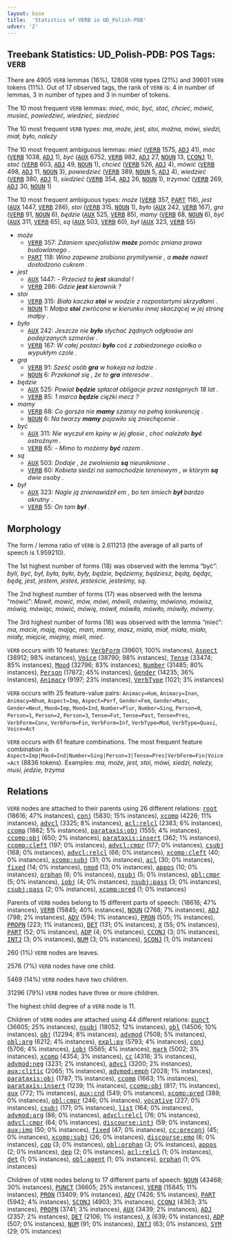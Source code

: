 ```yaml
---
layout: base
title:  'Statistics of VERB in UD_Polish-PDB'
udver: '2'
---
```


## Treebank Statistics: UD_Polish-PDB: POS Tags: `VERB`

There are 4905 `VERB` lemmas (16%), 12808 `VERB` types (21%) and 39601 `VERB` tokens (11%).
Out of 17 observed tags, the rank of `VERB` is: 4 in number of lemmas, 3 in number of types and 3 in number of tokens.

The 10 most frequent `VERB` lemmas: <em>mieć, móc, być, stać, chcieć, mówić, musieć, powiedzieć, wiedzieć, siedzieć</em>

The 10 most frequent `VERB` types:  <em>ma, może, jest, stoi, można, mówi, siedzi, miał, było, należy</em>

The 10 most frequent ambiguous lemmas: <em>mieć</em> (<tt><a href="pl_pdb-pos-VERB.html">VERB</a></tt> 1575, <tt><a href="pl_pdb-pos-ADJ.html">ADJ</a></tt> 41), <em>móc</em> (<tt><a href="pl_pdb-pos-VERB.html">VERB</a></tt> 1038, <tt><a href="pl_pdb-pos-ADJ.html">ADJ</a></tt> 1), <em>być</em> (<tt><a href="pl_pdb-pos-AUX.html">AUX</a></tt> 6752, <tt><a href="pl_pdb-pos-VERB.html">VERB</a></tt> 982, <tt><a href="pl_pdb-pos-ADJ.html">ADJ</a></tt> 27, <tt><a href="pl_pdb-pos-NOUN.html">NOUN</a></tt> 13, <tt><a href="pl_pdb-pos-CCONJ.html">CCONJ</a></tt> 1), <em>stać</em> (<tt><a href="pl_pdb-pos-VERB.html">VERB</a></tt> 603, <tt><a href="pl_pdb-pos-ADJ.html">ADJ</a></tt> 49, <tt><a href="pl_pdb-pos-NOUN.html">NOUN</a></tt> 1), <em>chcieć</em> (<tt><a href="pl_pdb-pos-VERB.html">VERB</a></tt> 526, <tt><a href="pl_pdb-pos-ADJ.html">ADJ</a></tt> 4), <em>mówić</em> (<tt><a href="pl_pdb-pos-VERB.html">VERB</a></tt> 498, <tt><a href="pl_pdb-pos-ADJ.html">ADJ</a></tt> 11, <tt><a href="pl_pdb-pos-NOUN.html">NOUN</a></tt> 3), <em>powiedzieć</em> (<tt><a href="pl_pdb-pos-VERB.html">VERB</a></tt> 389, <tt><a href="pl_pdb-pos-NOUN.html">NOUN</a></tt> 5, <tt><a href="pl_pdb-pos-ADJ.html">ADJ</a></tt> 4), <em>wiedzieć</em> (<tt><a href="pl_pdb-pos-VERB.html">VERB</a></tt> 380, <tt><a href="pl_pdb-pos-ADJ.html">ADJ</a></tt> 1), <em>siedzieć</em> (<tt><a href="pl_pdb-pos-VERB.html">VERB</a></tt> 354, <tt><a href="pl_pdb-pos-ADJ.html">ADJ</a></tt> 26, <tt><a href="pl_pdb-pos-NOUN.html">NOUN</a></tt> 1), <em>trzymać</em> (<tt><a href="pl_pdb-pos-VERB.html">VERB</a></tt> 269, <tt><a href="pl_pdb-pos-ADJ.html">ADJ</a></tt> 30, <tt><a href="pl_pdb-pos-NOUN.html">NOUN</a></tt> 1)

The 10 most frequent ambiguous types:  <em>może</em> (<tt><a href="pl_pdb-pos-VERB.html">VERB</a></tt> 357, <tt><a href="pl_pdb-pos-PART.html">PART</a></tt> 118), <em>jest</em> (<tt><a href="pl_pdb-pos-AUX.html">AUX</a></tt> 1447, <tt><a href="pl_pdb-pos-VERB.html">VERB</a></tt> 286), <em>stoi</em> (<tt><a href="pl_pdb-pos-VERB.html">VERB</a></tt> 315, <tt><a href="pl_pdb-pos-NOUN.html">NOUN</a></tt> 1), <em>było</em> (<tt><a href="pl_pdb-pos-AUX.html">AUX</a></tt> 242, <tt><a href="pl_pdb-pos-VERB.html">VERB</a></tt> 167), <em>gra</em> (<tt><a href="pl_pdb-pos-VERB.html">VERB</a></tt> 91, <tt><a href="pl_pdb-pos-NOUN.html">NOUN</a></tt> 6), <em>będzie</em> (<tt><a href="pl_pdb-pos-AUX.html">AUX</a></tt> 525, <tt><a href="pl_pdb-pos-VERB.html">VERB</a></tt> 85), <em>mamy</em> (<tt><a href="pl_pdb-pos-VERB.html">VERB</a></tt> 68, <tt><a href="pl_pdb-pos-NOUN.html">NOUN</a></tt> 6), <em>być</em> (<tt><a href="pl_pdb-pos-AUX.html">AUX</a></tt> 311, <tt><a href="pl_pdb-pos-VERB.html">VERB</a></tt> 65), <em>są</em> (<tt><a href="pl_pdb-pos-AUX.html">AUX</a></tt> 503, <tt><a href="pl_pdb-pos-VERB.html">VERB</a></tt> 60), <em>był</em> (<tt><a href="pl_pdb-pos-AUX.html">AUX</a></tt> 323, <tt><a href="pl_pdb-pos-VERB.html">VERB</a></tt> 55)


* <em>może</em>
  * <tt><a href="pl_pdb-pos-VERB.html">VERB</a></tt> 357: <em>Zdaniem specjalistów <b>może</b> pomóc zmiana prawa budowlanego .</em>
  * <tt><a href="pl_pdb-pos-PART.html">PART</a></tt> 118: <em>Wino zapewne zrobiono prymitywnie , a <b>może</b> nawet dosłodzono cukrem .</em>
* <em>jest</em>
  * <tt><a href="pl_pdb-pos-AUX.html">AUX</a></tt> 1447: <em>- Przecież to <b>jest</b> skandal !</em>
  * <tt><a href="pl_pdb-pos-VERB.html">VERB</a></tt> 286: <em>Gdzie <b>jest</b> kierownik ?</em>
* <em>stoi</em>
  * <tt><a href="pl_pdb-pos-VERB.html">VERB</a></tt> 315: <em>Biała kaczka <b>stoi</b> w wodzie z rozpostartymi skrzydłami .</em>
  * <tt><a href="pl_pdb-pos-NOUN.html">NOUN</a></tt> 1: <em>Małpa <b>stoi</b> zwrócona w kierunku innej skaczącej w jej stronę małpy .</em>
* <em>było</em>
  * <tt><a href="pl_pdb-pos-AUX.html">AUX</a></tt> 242: <em>Jeszcze nie <b>było</b> słychać żądnych odgłosów ani podejrzanych szmerów .</em>
  * <tt><a href="pl_pdb-pos-VERB.html">VERB</a></tt> 167: <em>W całej postaci <b>było</b> coś z zabiedzonego osiołka o wypukłym czole .</em>
* <em>gra</em>
  * <tt><a href="pl_pdb-pos-VERB.html">VERB</a></tt> 91: <em>Sześć osób <b>gra</b> w hokeja na lodzie .</em>
  * <tt><a href="pl_pdb-pos-NOUN.html">NOUN</a></tt> 6: <em>Przekonał się , że to <b>gra</b> interesów .</em>
* <em>będzie</em>
  * <tt><a href="pl_pdb-pos-AUX.html">AUX</a></tt> 525: <em>Powiat <b>będzie</b> spłacał obligacje przez następnych 18 lat .</em>
  * <tt><a href="pl_pdb-pos-VERB.html">VERB</a></tt> 85: <em>1 marca <b>będzie</b> ciężki mecz ?</em>
* <em>mamy</em>
  * <tt><a href="pl_pdb-pos-VERB.html">VERB</a></tt> 68: <em>Co gorsza nie <b>mamy</b> szansy na pełną konkurencję .</em>
  * <tt><a href="pl_pdb-pos-NOUN.html">NOUN</a></tt> 6: <em>Na twarzy <b>mamy</b> pojawiło się zniechęcenie .</em>
* <em>być</em>
  * <tt><a href="pl_pdb-pos-AUX.html">AUX</a></tt> 311: <em>Nie wyczuł em kpiny w jej głosie , choć należało <b>być</b> ostrożnym .</em>
  * <tt><a href="pl_pdb-pos-VERB.html">VERB</a></tt> 65: <em>- Mimo to możemy <b>być</b> razem .</em>
* <em>są</em>
  * <tt><a href="pl_pdb-pos-AUX.html">AUX</a></tt> 503: <em>Dodaje , że zwolnienia <b>są</b> nieuniknione .</em>
  * <tt><a href="pl_pdb-pos-VERB.html">VERB</a></tt> 60: <em>Kobieta siedzi na samochodzie terenowym , w którym <b>są</b> dwie osoby .</em>
* <em>był</em>
  * <tt><a href="pl_pdb-pos-AUX.html">AUX</a></tt> 323: <em>Nagle ją znienawidził em , bo ten śmiech <b>był</b> bardzo okrutny .</em>
  * <tt><a href="pl_pdb-pos-VERB.html">VERB</a></tt> 55: <em>On tam <b>był</b> .</em>

## Morphology

The form / lemma ratio of `VERB` is 2.611213 (the average of all parts of speech is 1.959210).

The 1st highest number of forms (18) was observed with the lemma “być”: <em>byli, być, był, była, było, były, będzie, będziemy, będziesz, będą, będąc, będę, jest, jestem, jesteś, jesteście, jesteśmy, są</em>.

The 2nd highest number of forms (17) was observed with the lemma “mówić”: <em>Mowił, mowić, mów, mówi, mówili, mówimy, mówiono, mówisz, mówią, mówiąc, mówić, mówię, mówił, mówiła, mówiło, mówiły, mówmy</em>.

The 3rd highest number of forms (16) was observed with the lemma “mieć”: <em>ma, macie, mają, mając, mam, mamy, masz, miala, miał, miała, miało, miały, miejcie, miejmy, mieli, mieć</em>.

`VERB` occurs with 10 features: <tt><a href="pl_pdb-feat-VerbForm.html">VerbForm</a></tt> (39601; 100% instances), <tt><a href="pl_pdb-feat-Aspect.html">Aspect</a></tt> (38912; 98% instances), <tt><a href="pl_pdb-feat-Voice.html">Voice</a></tt> (38790; 98% instances), <tt><a href="pl_pdb-feat-Tense.html">Tense</a></tt> (33474; 85% instances), <tt><a href="pl_pdb-feat-Mood.html">Mood</a></tt> (32796; 83% instances), <tt><a href="pl_pdb-feat-Number.html">Number</a></tt> (31485; 80% instances), <tt><a href="pl_pdb-feat-Person.html">Person</a></tt> (17872; 45% instances), <tt><a href="pl_pdb-feat-Gender.html">Gender</a></tt> (14235; 36% instances), <tt><a href="pl_pdb-feat-Animacy.html">Animacy</a></tt> (9197; 23% instances), <tt><a href="pl_pdb-feat-VerbType.html">VerbType</a></tt> (1021; 3% instances)

`VERB` occurs with 25 feature-value pairs: `Animacy=Hum`, `Animacy=Inan`, `Animacy=Nhum`, `Aspect=Imp`, `Aspect=Perf`, `Gender=Fem`, `Gender=Masc`, `Gender=Neut`, `Mood=Imp`, `Mood=Ind`, `Number=Plur`, `Number=Sing`, `Person=0`, `Person=1`, `Person=2`, `Person=3`, `Tense=Fut`, `Tense=Past`, `Tense=Pres`, `VerbForm=Conv`, `VerbForm=Fin`, `VerbForm=Inf`, `VerbType=Mod`, `VerbType=Quasi`, `Voice=Act`

`VERB` occurs with 61 feature combinations.
The most frequent feature combination is `Aspect=Imp|Mood=Ind|Number=Sing|Person=3|Tense=Pres|VerbForm=Fin|Voice=Act` (8836 tokens).
Examples: <em>ma, może, jest, stoi, mówi, siedzi, należy, musi, jedzie, trzyma</em>


## Relations

`VERB` nodes are attached to their parents using 26 different relations: <tt><a href="pl_pdb-dep-root.html">root</a></tt> (18616; 47% instances), <tt><a href="pl_pdb-dep-conj.html">conj</a></tt> (5830; 15% instances), <tt><a href="pl_pdb-dep-xcomp.html">xcomp</a></tt> (4226; 11% instances), <tt><a href="pl_pdb-dep-advcl.html">advcl</a></tt> (3325; 8% instances), <tt><a href="pl_pdb-dep-acl-relcl.html">acl:relcl</a></tt> (2383; 6% instances), <tt><a href="pl_pdb-dep-ccomp.html">ccomp</a></tt> (1882; 5% instances), <tt><a href="pl_pdb-dep-parataxis-obj.html">parataxis:obj</a></tt> (1555; 4% instances), <tt><a href="pl_pdb-dep-ccomp-obj.html">ccomp:obj</a></tt> (650; 2% instances), <tt><a href="pl_pdb-dep-parataxis-insert.html">parataxis:insert</a></tt> (362; 1% instances), <tt><a href="pl_pdb-dep-ccomp-cleft.html">ccomp:cleft</a></tt> (197; 0% instances), <tt><a href="pl_pdb-dep-advcl-cmpr.html">advcl:cmpr</a></tt> (177; 0% instances), <tt><a href="pl_pdb-dep-csubj.html">csubj</a></tt> (168; 0% instances), <tt><a href="pl_pdb-dep-advcl-relcl.html">advcl:relcl</a></tt> (66; 0% instances), <tt><a href="pl_pdb-dep-xcomp-cleft.html">xcomp:cleft</a></tt> (40; 0% instances), <tt><a href="pl_pdb-dep-xcomp-subj.html">xcomp:subj</a></tt> (31; 0% instances), <tt><a href="pl_pdb-dep-acl.html">acl</a></tt> (30; 0% instances), <tt><a href="pl_pdb-dep-fixed.html">fixed</a></tt> (14; 0% instances), <tt><a href="pl_pdb-dep-nmod.html">nmod</a></tt> (13; 0% instances), <tt><a href="pl_pdb-dep-appos.html">appos</a></tt> (10; 0% instances), <tt><a href="pl_pdb-dep-orphan.html">orphan</a></tt> (6; 0% instances), <tt><a href="pl_pdb-dep-nsubj.html">nsubj</a></tt> (5; 0% instances), <tt><a href="pl_pdb-dep-obl-cmpr.html">obl:cmpr</a></tt> (5; 0% instances), <tt><a href="pl_pdb-dep-iobj.html">iobj</a></tt> (4; 0% instances), <tt><a href="pl_pdb-dep-nsubj-pass.html">nsubj:pass</a></tt> (3; 0% instances), <tt><a href="pl_pdb-dep-csubj-pass.html">csubj:pass</a></tt> (2; 0% instances), <tt><a href="pl_pdb-dep-xcomp-pred.html">xcomp:pred</a></tt> (1; 0% instances)

Parents of `VERB` nodes belong to 15 different parts of speech:  (18616; 47% instances), <tt><a href="pl_pdb-pos-VERB.html">VERB</a></tt> (15845; 40% instances), <tt><a href="pl_pdb-pos-NOUN.html">NOUN</a></tt> (2768; 7% instances), <tt><a href="pl_pdb-pos-ADJ.html">ADJ</a></tt> (798; 2% instances), <tt><a href="pl_pdb-pos-ADV.html">ADV</a></tt> (594; 1% instances), <tt><a href="pl_pdb-pos-PRON.html">PRON</a></tt> (505; 1% instances), <tt><a href="pl_pdb-pos-PROPN.html">PROPN</a></tt> (223; 1% instances), <tt><a href="pl_pdb-pos-DET.html">DET</a></tt> (131; 0% instances), <tt><a href="pl_pdb-pos-X.html">X</a></tt> (55; 0% instances), <tt><a href="pl_pdb-pos-PART.html">PART</a></tt> (52; 0% instances), <tt><a href="pl_pdb-pos-ADP.html">ADP</a></tt> (4; 0% instances), <tt><a href="pl_pdb-pos-CCONJ.html">CCONJ</a></tt> (3; 0% instances), <tt><a href="pl_pdb-pos-INTJ.html">INTJ</a></tt> (3; 0% instances), <tt><a href="pl_pdb-pos-NUM.html">NUM</a></tt> (3; 0% instances), <tt><a href="pl_pdb-pos-SCONJ.html">SCONJ</a></tt> (1; 0% instances)

260 (1%) `VERB` nodes are leaves.

2576 (7%) `VERB` nodes have one child.

5469 (14%) `VERB` nodes have two children.

31296 (79%) `VERB` nodes have three or more children.

The highest child degree of a `VERB` node is 11.

Children of `VERB` nodes are attached using 44 different relations: <tt><a href="pl_pdb-dep-punct.html">punct</a></tt> (36605; 25% instances), <tt><a href="pl_pdb-dep-nsubj.html">nsubj</a></tt> (18052; 12% instances), <tt><a href="pl_pdb-dep-obl.html">obl</a></tt> (14506; 10% instances), <tt><a href="pl_pdb-dep-obj.html">obj</a></tt> (12294; 8% instances), <tt><a href="pl_pdb-dep-advmod.html">advmod</a></tt> (7508; 5% instances), <tt><a href="pl_pdb-dep-obl-arg.html">obl:arg</a></tt> (6212; 4% instances), <tt><a href="pl_pdb-dep-expl-pv.html">expl:pv</a></tt> (5793; 4% instances), <tt><a href="pl_pdb-dep-conj.html">conj</a></tt> (5706; 4% instances), <tt><a href="pl_pdb-dep-iobj.html">iobj</a></tt> (5565; 4% instances), <tt><a href="pl_pdb-dep-mark.html">mark</a></tt> (5002; 3% instances), <tt><a href="pl_pdb-dep-xcomp.html">xcomp</a></tt> (4354; 3% instances), <tt><a href="pl_pdb-dep-cc.html">cc</a></tt> (4316; 3% instances), <tt><a href="pl_pdb-dep-advmod-neg.html">advmod:neg</a></tt> (3231; 2% instances), <tt><a href="pl_pdb-dep-advcl.html">advcl</a></tt> (3200; 2% instances), <tt><a href="pl_pdb-dep-aux-clitic.html">aux:clitic</a></tt> (2065; 1% instances), <tt><a href="pl_pdb-dep-advmod-emph.html">advmod:emph</a></tt> (2028; 1% instances), <tt><a href="pl_pdb-dep-parataxis-obj.html">parataxis:obj</a></tt> (1787; 1% instances), <tt><a href="pl_pdb-dep-ccomp.html">ccomp</a></tt> (1663; 1% instances), <tt><a href="pl_pdb-dep-parataxis-insert.html">parataxis:insert</a></tt> (1239; 1% instances), <tt><a href="pl_pdb-dep-ccomp-obj.html">ccomp:obj</a></tt> (817; 1% instances), <tt><a href="pl_pdb-dep-aux.html">aux</a></tt> (772; 1% instances), <tt><a href="pl_pdb-dep-aux-cnd.html">aux:cnd</a></tt> (549; 0% instances), <tt><a href="pl_pdb-dep-xcomp-pred.html">xcomp:pred</a></tt> (388; 0% instances), <tt><a href="pl_pdb-dep-obl-cmpr.html">obl:cmpr</a></tt> (246; 0% instances), <tt><a href="pl_pdb-dep-vocative.html">vocative</a></tt> (227; 0% instances), <tt><a href="pl_pdb-dep-csubj.html">csubj</a></tt> (171; 0% instances), <tt><a href="pl_pdb-dep-list.html">list</a></tt> (164; 0% instances), <tt><a href="pl_pdb-dep-advmod-arg.html">advmod:arg</a></tt> (86; 0% instances), <tt><a href="pl_pdb-dep-advcl-relcl.html">advcl:relcl</a></tt> (76; 0% instances), <tt><a href="pl_pdb-dep-advcl-cmpr.html">advcl:cmpr</a></tt> (64; 0% instances), <tt><a href="pl_pdb-dep-discourse-intj.html">discourse:intj</a></tt> (59; 0% instances), <tt><a href="pl_pdb-dep-aux-imp.html">aux:imp</a></tt> (50; 0% instances), <tt><a href="pl_pdb-dep-fixed.html">fixed</a></tt> (47; 0% instances), <tt><a href="pl_pdb-dep-cc-preconj.html">cc:preconj</a></tt> (45; 0% instances), <tt><a href="pl_pdb-dep-xcomp-subj.html">xcomp:subj</a></tt> (26; 0% instances), <tt><a href="pl_pdb-dep-discourse-emo.html">discourse:emo</a></tt> (6; 0% instances), <tt><a href="pl_pdb-dep-cop.html">cop</a></tt> (3; 0% instances), <tt><a href="pl_pdb-dep-obl-orphan.html">obl:orphan</a></tt> (3; 0% instances), <tt><a href="pl_pdb-dep-appos.html">appos</a></tt> (2; 0% instances), <tt><a href="pl_pdb-dep-dep.html">dep</a></tt> (2; 0% instances), <tt><a href="pl_pdb-dep-acl-relcl.html">acl:relcl</a></tt> (1; 0% instances), <tt><a href="pl_pdb-dep-det.html">det</a></tt> (1; 0% instances), <tt><a href="pl_pdb-dep-obl-agent.html">obl:agent</a></tt> (1; 0% instances), <tt><a href="pl_pdb-dep-orphan.html">orphan</a></tt> (1; 0% instances)

Children of `VERB` nodes belong to 17 different parts of speech: <tt><a href="pl_pdb-pos-NOUN.html">NOUN</a></tt> (43468; 30% instances), <tt><a href="pl_pdb-pos-PUNCT.html">PUNCT</a></tt> (36605; 25% instances), <tt><a href="pl_pdb-pos-VERB.html">VERB</a></tt> (15845; 11% instances), <tt><a href="pl_pdb-pos-PRON.html">PRON</a></tt> (13409; 9% instances), <tt><a href="pl_pdb-pos-ADV.html">ADV</a></tt> (7426; 5% instances), <tt><a href="pl_pdb-pos-PART.html">PART</a></tt> (5942; 4% instances), <tt><a href="pl_pdb-pos-SCONJ.html">SCONJ</a></tt> (4903; 3% instances), <tt><a href="pl_pdb-pos-CCONJ.html">CCONJ</a></tt> (4363; 3% instances), <tt><a href="pl_pdb-pos-PROPN.html">PROPN</a></tt> (3741; 3% instances), <tt><a href="pl_pdb-pos-AUX.html">AUX</a></tt> (3439; 2% instances), <tt><a href="pl_pdb-pos-ADJ.html">ADJ</a></tt> (2357; 2% instances), <tt><a href="pl_pdb-pos-DET.html">DET</a></tt> (2106; 1% instances), <tt><a href="pl_pdb-pos-X.html">X</a></tt> (639; 0% instances), <tt><a href="pl_pdb-pos-ADP.html">ADP</a></tt> (507; 0% instances), <tt><a href="pl_pdb-pos-NUM.html">NUM</a></tt> (91; 0% instances), <tt><a href="pl_pdb-pos-INTJ.html">INTJ</a></tt> (63; 0% instances), <tt><a href="pl_pdb-pos-SYM.html">SYM</a></tt> (29; 0% instances)

